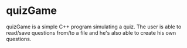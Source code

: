 # quizGame
quizGame is a simple C++ program simulating a quiz. The user is able to read/save questions from/to a file and he's also able to create his own questions.